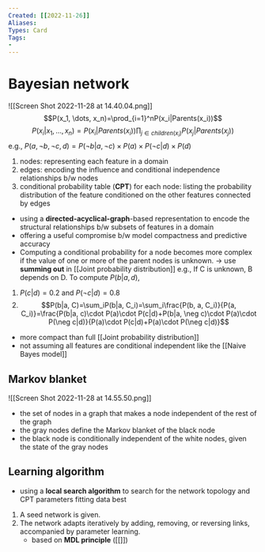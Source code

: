 ```yaml
---
Created: [[2022-11-26]]
Aliases: 
Types: Card
Tags: 
- 
---
```

# Bayesian network
![[Screen Shot 2022-11-28 at 14.40.04.png]]
$$P(x_1, \dots, x_n)=\prod_{i=1}^nP(x_i|Parents(x_i))$$
$$P(x_i|x_1, \dots, x_n)=P(x_i|Parents(x_i))\prod_{j\in children(x_i)}P(x_j|Parents(x_j))$$
e.g., $P(a, \neg b, \neg c, d)=P(\neg b|a, \neg c)\times P(a)\times P(\neg c|d)\times P(d)$

1. nodes: 
   representing each feature in a domain
2. edges: 
   encoding the influence and conditional independence relationships b/w nodes
3. conditional probability table (**CPT**) for each node: 
   listing the probability distribution of the feature conditioned on the other features  connected by edges

- using a **directed-acyclical-graph**-based representation to encode the structural relationships b/w subsets of features in a domain
- offering a useful compromise b/w model compactness and predictive accuracy
- Computing a conditional probability for a node becomes more complex if the value of one or more of the parent nodes is unknown. → use **summing out** in [[Joint probability distribution]]
e.g., If C is unknown, B depends on D. To compute $P(b|a, d)$, 
1. $P(c|d)=0.2$ and $P(\neg c|d)=0.8$
2. $$P(b|a, C)=\sum_iP(b|a, C_i)=\sum_i\frac{P(b, a, C_i)}{P(a, C_i)}=\frac{P(b|a, c)\cdot P(a)\cdot P(c|d)+P(b|a, \neg c)\cdot P(a)\cdot P(\neg c|d)}{P(a)\cdot P(c|d)+P(a)\cdot P(\neg c|d)}$$

- more compact than full [[Joint probability distribution]]
- not assuming all features are conditional independent like the [[Naive Bayes model]]

## Markov blanket
![[Screen Shot 2022-11-28 at 14.55.50.png]]
- the set of nodes in a graph that makes a node independent of the rest of the graph
- the gray nodes define the Markov blanket of the black node
- the black node is conditionally independent of the white nodes, given the state of the gray nodes

## Learning algorithm
- using a **local search algorithm** to search for the network topology and CPT parameters fitting data best
1. A seed network is given. 
2. The network adapts iteratively by adding, removing, or reversing links, accompanied by parameter learning. 
   - based on **MDL principle** ([[]])